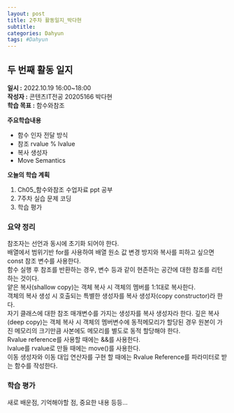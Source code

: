 ```yaml
---
layout: post
title: 2주차 활동일지_박다현
subtitle:
categories: Dahyun
tags: #Dahyun
---
```

## 두 번째 활동 일지
**일시 :** 2022.10.19 16:00~18:00  
**작성자 :** 콘텐츠IT전공 20205166 박다현  
**학습 목표 :** 함수와참조  

**주요학습내용**
- 함수 인자 전달 방식
- 참조 rvalue % lvalue
- 복사 생성자
- Move Semantics  

**오늘의 학습 계획**
1. Ch05_함수와참조 수업자료 ppt 공부
2. 7주차 실습 문제 코딩  
3. 학습 평가
### 요약 정리
참조자는 선언과 동시에 초기화 되어야 한다.   
배열에서 범위기반 for를 사용하여 배열 원소 값 변경 방지와 복사를 피하고 싶으면 const 참조 변수를 사용한다.   
함수 실행 후 참조를 반환하는 경우, 변수 등과 같이 현존하는 공간에 대한 참조를 리턴 하는 것이다.   
얕은 복사(shallow copy)는 객체 복사 시 객체의 멤버를 1:1대로 복사한다.   
객체의 복사 생성 시 호출되는 특별한 생성자를 복사 생성자(copy constructor)라 한다.    
자기 클래스에 대한 참조 매개변수를 가지는 생성자를 복사 생성자라 한다.
깊은 복사(deep copy)는 객체 복사 시 객체의 멤버변수에 동적메모리가 할당된 경우 원본이 가진 메모리의 크기만큼 사본에도 메모리를 별도로 동적 할당해야 한다.   
Rvalue reference를 사용할 때에는 &&를 사용한다.   
lvalue를 rvalue로 만들 때에는 move()를 사용한다.   
이동 생성자와 이동 대입 연산자를 구현 할 때에는 Rvalue Reference를 파라미터로 받는 함수를 작성한다.   

### 학습 평가
새로 배운점, 기억해야할 점, 중요한 내용 등등...
